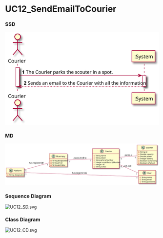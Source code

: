 # UC12_SendEmailToCourier

### SSD
![UC12_SSD.svg](UC12_SSD.svg)

### MD
![UC12_MD.svg](UC12_MD.svg)

### Sequence Diagram

![UC12_SD.svg](UC12_SD.svg)

### Class Diagram

![UC12_CD.svg](UC12_CD.svg)
